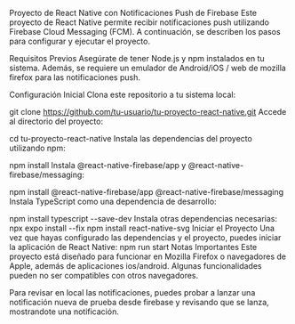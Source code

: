 Proyecto de React Native con Notificaciones Push de Firebase
Este proyecto de React Native permite recibir notificaciones push utilizando Firebase Cloud Messaging (FCM). A continuación, se describen los pasos para configurar y ejecutar el proyecto.

Requisitos Previos
Asegúrate de tener Node.js y npm instalados en tu sistema. Además, se requiere un emulador de Android/iOS / web de mozilla firefox para las notificaciones push.

Configuración Inicial
Clona este repositorio a tu sistema local:

git clone https://github.com/tu-usuario/tu-proyecto-react-native.git
Accede al directorio del proyecto:

cd tu-proyecto-react-native
Instala las dependencias del proyecto utilizando npm:

npm install
Instala @react-native-firebase/app y @react-native-firebase/messaging:

npm install @react-native-firebase/app @react-native-firebase/messaging
Instala TypeScript como una dependencia de desarrollo:

npm install typescript --save-dev
Instala otras dependencias necesarias:
npx expo install --fix
npm install react-native-svg
Iniciar el Proyecto
Una vez que hayas configurado las dependencias y el proyecto, puedes iniciar la aplicación de React Native:
npm run start
Notas Importantes
Este proyecto está diseñado para funcionar en Mozilla Firefox o navegadores de Apple, además de aplicaciones ios/android. Algunas funcionalidades pueden no ser compatibles con otros navegadores.

Para revisar en local las notificaciones, puedes probar a lanzar una notificación nueva de prueba desde firebase y revisando que se lanza, mostrandote una notificación.